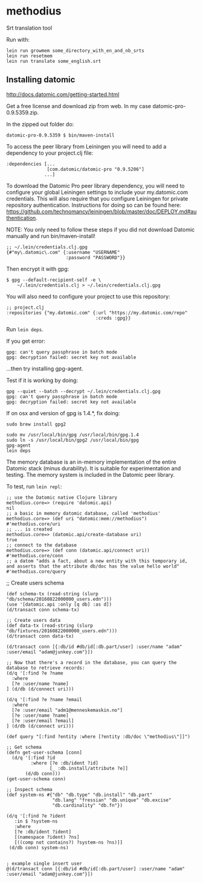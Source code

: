 # methodius
Srt translation tool

Run with:

```
lein run growmem some_directory_with_en_and_nb_srts
lein run resetmem
lein run translate some_english.srt
```

## Installing datomic

http://docs.datomic.com/getting-started.html

Get a free license and download zip from web. In my case datomic-pro-0.9.5359.zip.

In the zipped out folder do:
```
datomic-pro-0.9.5359 $ bin/maven-install
```

To access the peer library from Leiningen you will need to add a dependency to your project.clj file:

```
:dependencies [...
               [com.datomic/datomic-pro "0.9.5206"]
              ...]
```

To download the Datomic Pro peer library dependency, you will need to configure your global Leiningen settings to include your my.datomic.com credentials. This will also require that you configure Leiningen for private repository authentication. Instructions for doing so can be found here: https://github.com/technomancy/leiningen/blob/master/doc/DEPLOY.md#authentication.

NOTE: You only need to follow these steps if you did not download Datomic manually and run bin/maven-install!

```
;; ~/.lein/credentials.clj.gpg
{#"my\.datomic\.com" {:username "USERNAME"
                      :password "PASSWORD"}}
```

Then encrypt it with gpg:
```
$ gpg --default-recipient-self -e \
    ~/.lein/credentials.clj > ~/.lein/credentials.clj.gpg
```

You will also need to configure your project to use this repository:

```
;; project.clj
:repositories {"my.datomic.com" {:url "https://my.datomic.com/repo"
                                 :creds :gpg}}
```

Run ```lein deps```.

If you get error:
```
gpg: can't query passphrase in batch mode
gpg: decryption failed: secret key not available
```
...then try installing gpg-agent.

Test if it is working by doing:
```
gpg --quiet --batch --decrypt ~/.lein/credentials.clj.gpg
gpg: can't query passphrase in batch mode
gpg: decryption failed: secret key not available
```

If on osx and version of gpg is 1.4.*, fix doing:
```
sudo brew install gpg2

sudo mv /usr/local/bin/gpg /usr/local/bin/gpg.1.4
sudo ln -s /usr/local/bin/gpg2 /usr/local/bin/gpg
gpg-agent
lein deps
```

The memory database is an in-memory implementation of the entire Datomic stack (minus durability). It is suitable for experimentation and testing. The memory system is included in the Datomic peer library.

To test, run ```lein repl```:
```
;; use the Datomic native Clojure library
methodius.core=> (require 'datomic.api)
nil
;; a basic in memory datomic database, called 'methodius'
methodius.core=> (def uri "datomic:mem://methodius")
#'methodius.core/uri
;; ... is created
methodius.core=> (datomic.api/create-database uri)
true
;; connect to the database
methodius.core=> (def conn (datomic.api/connect uri))
#'methodius.core/conn
;; a datom "adds a fact, about a new entity with this temporary id, and asserts that the attribute db/doc has the value hello world"
#'methodius.core/query
```

;; Create users schema
```
(def schema-tx (read-string (slurp "db/schema/20160822000000_users.edn")))
(use '[datomic.api :only [q db] :as d])
(d/transact conn schema-tx)

;; Create users data
(def data-tx (read-string (slurp "db/fixtures/20160822000000_users.edn")))
(d/transact conn data-tx)

(d/transact conn [{:db/id #db/id[:db.part/user] :user/name "adam" :user/email "adam@junkey.com"}])

;; Now that there's a record in the database, you can query the database to retrieve records:
(d/q '[:find ?e ?name
  :where
  [?e :user/name ?name]
] (d/db (d/connect uri)))

(d/q '[:find ?e ?name ?email
  :where
  [?e :user/email "adm1@menneskemaskin.no"]
  [?e :user/name ?name]
  [?e :user/email ?email]
] (d/db (d/connect uri)))

(def query "[:find ?entity :where [?entity :db/doc \"methodius\"]]")

;; Get schema
(defn get-user-schema [conn]
  (d/q '[:find ?id
         :where [?e :db/ident ?id]
                [_ :db.install/attribute ?e]]
       (d/db conn)))
(get-user-schema conn)

;; Inspect schema
(def system-ns #{"db" "db.type" "db.install" "db.part" 
                 "db.lang" "fressian" "db.unique" "db.excise" 
                 "db.cardinality" "db.fn"})

(d/q '[:find ?e ?ident
   :in $ ?system-ns
   :where
   [?e :db/ident ?ident]
   [(namespace ?ident) ?ns]
   [((comp not contains?) ?system-ns ?ns)]]
 (d/db conn) system-ns)


; example single insert user
@(d/transact conn [{:db/id #db/id[:db.part/user] :user/name "adam" :user/email "adam@junkey.com"}])
